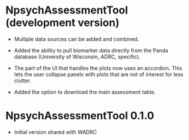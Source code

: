 # NpsychAssessmentTool (development version)

* Multiple data sources can be added and combined.

* Added the ability to pull biomarker data directly from the Panda database (University of Wisconsin, ADRC, specific).

* The part of the UI that handles the plots now uses an accordion. This lets the user collapse panels with plots that are not of interest for less clutter. 

* Added the option to download the main assessment table.

# NpsychAssessmentTool 0.1.0

* Initial version shared with WADRC
